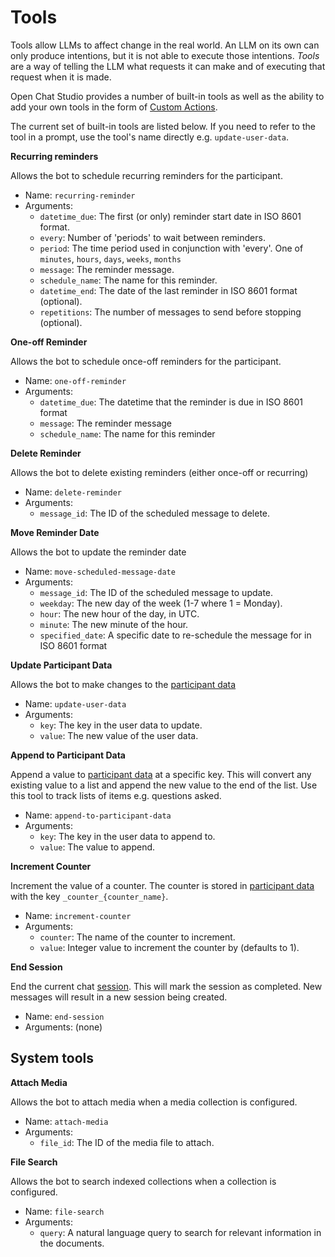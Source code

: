 # Tools

Tools allow LLMs to affect change in the real world. An LLM on its own can only produce intentions, but it is not able to execute those intentions. *Tools* are a way of telling the LLM what requests it can make and of executing that request when it is made.

Open Chat Studio provides a number of built-in tools as well as the ability to add your own tools in the form of [Custom Actions](../custom_actions.md).

The current set of built-in tools are listed below. If you need to refer to the tool in a prompt, use the tool's name directly e.g. `update-user-data`.

**Recurring reminders**

Allows the bot to schedule recurring reminders for the participant.

* Name: `recurring-reminder`
* Arguments:
  * `datetime_due`: The first (or only) reminder start date in ISO 8601 format.
  * `every`: Number of 'periods' to wait between reminders.
  * `period`: The time period used in conjunction with 'every'. One of `minutes`, `hours`, `days`, `weeks`, `months`
  * `message`: The reminder message.
  * `schedule_name`: The name for this reminder.
  * `datetime_end`: The date of the last reminder in ISO 8601 format (optional).
  * `repetitions`: The number of messages to send before stopping (optional).

**One-off Reminder**

Allows the bot to schedule once-off reminders for the participant.

* Name: `one-off-reminder`
* Arguments:
  * `datetime_due`: The datetime that the reminder is due in ISO 8601 format
  * `message`: The reminder message
  * `schedule_name`: The name for this reminder

**Delete Reminder**

Allows the bot to delete existing reminders (either once-off or recurring)

* Name: `delete-reminder`
* Arguments:
  * `message_id`: The ID of the scheduled message to delete.

**Move Reminder Date**

Allows the bot to update the reminder date

* Name: `move-scheduled-message-date`
* Arguments:
  * `message_id`: The ID of the scheduled message to update.
  * `weekday`: The new day of the week (1-7 where 1 = Monday).
  * `hour`: The new hour of the day, in UTC.
  * `minute`: The new minute of the hour.
  * `specified_date`: A specific date to re-schedule the message for in ISO 8601 format

**Update Participant Data**

Allows the bot to make changes to the [participant data](../participant_data.md)

* Name: `update-user-data`
* Arguments:
  * `key`: The key in the user data to update.
  * `value`: The new value of the user data.

**Append to Participant Data**

Append a value to [participant data](../participant_data.md) at a specific key. This will convert any existing value to a list and append the new value to the end of the list. Use this tool to track lists of items e.g. questions asked.

* Name: `append-to-participant-data`
* Arguments:
  * `key`: The key in the user data to append to.
  * `value`: The value to append.

**Increment Counter**

Increment the value of a counter. The counter is stored in [participant data](../participant_data.md) with the key `_counter_{counter_name}`.

* Name: `increment-counter`
* Arguments:
  * `counter`: The name of the counter to increment.
  * `value`: Integer value to increment the counter by (defaults to 1).

**End Session**

End the current chat [session](../sessions.md). This will mark the session as completed. New messages will result in a new session being created.

* Name: `end-session`
* Arguments: (none)

## System tools

**Attach Media**

Allows the bot to attach media when a media collection is configured. 

* Name: `attach-media`
* Arguments:
  * `file_id`: The ID of the media file to attach.

**File Search**

Allows the bot to search indexed collections when a collection is configured.

* Name: `file-search`
* Arguments:
  * `query`: A natural language query to search for relevant information in the documents.
